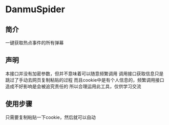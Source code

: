 # DanmuSpider
## 简介
一键获取热点事件的所有弹幕

## 声明
本接口并没有加密参数，但并不意味着可以随意频繁调用
调用接口获取信息只是跳过了手动去网页复制粘贴的过程
而且cookie中是有个人信息的，频繁调用接口造成不好影响是会被追究责任的
所以合理运用此工具，仅供学习交流

## 使用步骤
只需要复制粘贴一下cookie，然后就可以自动


